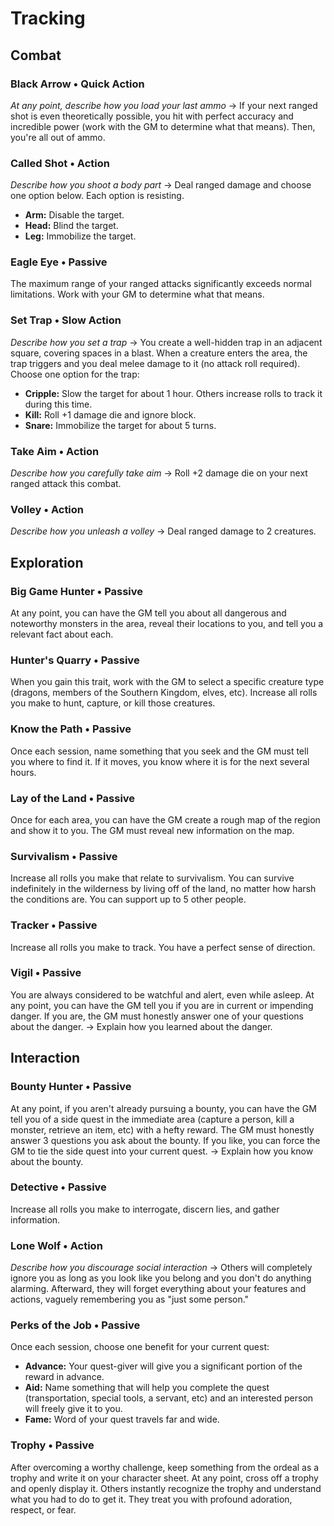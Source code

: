 # Tracking
## Combat
### Black Arrow &bull; Quick Action
*At any point, describe how you load your last ammo* &#8594; If your next
ranged shot is even theoretically possible, you hit with perfect accuracy and
incredible power (work with the GM to determine what that means). Then, you're
all out of ammo.
 
### Called Shot &bull; Action
*Describe how you shoot a body part* &#8594; Deal ranged damage and choose one
option below. Each option is resisting.

* **Arm:** Disable the target.
* **Head:** Blind the target.
* **Leg:** Immobilize the target.
 
### Eagle Eye &bull; Passive
The maximum range of your ranged attacks significantly exceeds normal
limitations. Work with your GM to determine what that means.
 
### Set Trap &bull; Slow Action
*Describe how you set a trap* &#8594; You create a well-hidden trap in an
adjacent square, covering spaces in a blast. When a creature enters the area,
the trap triggers and you deal melee damage to it (no attack roll required).
Choose one option for the trap:

* **Cripple:** Slow the target for about 1 hour. Others increase rolls to track
  it during this time.
* **Kill:** Roll +1 damage die and ignore block.
* **Snare:** Immobilize the target for about 5 turns.
 
### Take Aim &bull; Action
*Describe how you carefully take aim* &#8594; Roll +2 damage die on your next
ranged attack this combat.
 
### Volley &bull; Action
*Describe how you unleash a volley* &#8594; Deal ranged damage to 2 creatures.

## Exploration
### Big Game Hunter &bull; Passive
At any point, you can have the GM tell you about all dangerous and noteworthy
monsters in the area, reveal their locations to you, and tell you a relevant
fact about each.
 
### Hunter's Quarry &bull; Passive
When you gain this trait, work with the GM to select a specific creature type
(dragons, members of the Southern Kingdom, elves, etc). Increase all rolls you
make to hunt, capture, or kill those creatures.
 
### Know the Path &bull; Passive
Once each session, name something that you seek and the GM must tell you where
to find it. If it moves, you know where it is for the next several hours.
 
### Lay of the Land &bull; Passive
Once for each area, you can have the GM create a rough map of the region and
show it to you. The GM must reveal new information on the map.
 
### Survivalism &bull; Passive
Increase all rolls you make that relate to survivalism. You can survive
indefinitely in the wilderness by living off of the land, no matter how harsh
the conditions are. You can support up to 5 other people.
 
### Tracker &bull; Passive
Increase all rolls you make to track. You have a perfect sense of direction.
 
### Vigil &bull; Passive
You are always considered to be watchful and alert, even while asleep. At any
point, you can have the GM tell you if you are in current or impending danger.
If you are, the GM must honestly answer one of your questions about the danger.
&#8594; Explain how you learned about the danger.

## Interaction
### Bounty Hunter &bull; Passive
At any point, if you aren't already pursuing a bounty, you can have the GM tell
you of a side quest in the immediate area (capture a person, kill a monster,
retrieve an item, etc) with a hefty reward. The GM must honestly answer 3
questions you ask about the bounty. If you like, you can force the GM to tie
the side quest into your current quest. &#8594; Explain how you know about the
bounty.
 
### Detective &bull; Passive
Increase all rolls you make to interrogate, discern lies, and gather
information.
 
### Lone Wolf &bull; Action
*Describe how you discourage social interaction* &#8594; Others will completely
ignore you as long as you look like you belong and you don't do anything
alarming. Afterward, they will forget everything about your features and
actions, vaguely remembering you as "just some person."
 
### Perks of the Job &bull; Passive
Once each session, choose one benefit for your current quest:

* **Advance:** Your quest-giver will give you a significant portion of the
  reward in advance.
* **Aid:** Name something that will help you complete the quest
  (transportation, special tools, a servant, etc) and an interested person will
  freely give it to you.
* **Fame:** Word of your quest travels far and wide.

### Trophy &bull; Passive
After overcoming a worthy challenge, keep something from the ordeal as a trophy
and write it on your character sheet. At any point, cross off a trophy and
openly display it. Others instantly recognize the trophy and understand what
you had to do to get it. They treat you with profound adoration, respect, or
fear.
